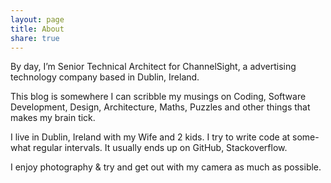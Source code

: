 ```yaml
---
layout: page
title: About
share: true
---
```


By day, I’m Senior Technical Architect for ChannelSight, a advertising technology company based in Dublin, Ireland.

This blog is somewhere I can scribble my musings on Coding, Software Development, Design, Architecture, Maths, Puzzles and other things that makes my brain tick.

I live in Dublin, Ireland with my Wife and 2 kids. I try to write code at some-what regular intervals. It usually ends up on GitHub, Stackoverflow.

I enjoy photography & try and get out with my camera as much as possible.